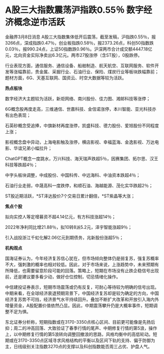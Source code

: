 # A股三大指数震荡沪指跌0.55％ 数字经济概念逆市活跃

金融界3月8日消息
A股三大指数集体低开后震荡，截至发稿，沪指跌0.55％，报3266点，深成指跌0.47％，创业板指跌0.58％，报2373.26点，科创50指数跌0.03％，报990.24点，上证50指数跌0.96％。沪深两市合计成交额4447.18亿元，北向资金实际净卖出6.3亿元。两市27股涨停（含ST股），0股跌停。

行业表现方面，通信服务、通信设备、船舶制造、航天航空、互联网服务、软件开发等涨幅靠前，贵金属、采掘行业、石油行业、保险、煤炭行业等板块跌幅靠前；题材方面，6G、天基互联网、国资云、时空大数据等较为活跃。

**热点板块**

数字经济大主题较为活跃，新炬网络、南兴股份、佳力图、湘邮科技等涨停；

6G概念股再度走高，三维通信、世嘉科技、金信诺涨停，本川智能、亚光科技亦有出色表现；

石英砂概念受追捧，中旗新材再度涨停，凯盛科技、德力股份、爱旭股份不同程度上涨；

影视概念盘中异动，上海电影触及涨停，横店影视、幸福蓝海、金逸影视、万达电影、华谊兄弟小幅拉升；

ChatGPT概念一度跳水，万兴科技、海天瑞声跌超5％，因赛集团、拓尔思、汉王科技等跌超4％；

中字头板块调整，中成股份、中国科传、中远海科、中油资本跌超4％；

石油行业走弱，中晟高科一度跌停，和顺石油、海越能源、茂化实华跌超2％；

ST股近期活跃，*ST泽达股价7个交易日累计翻倍，*ST紫晶等大涨；

**焦点个股**

拟向实控人等定增募资不超4.14亿元，有方科技涨超14％；

2022年净利同比增21.88％，拟10转8派5.2元，泽宇智能涨超9％；

引入战投浙江千虹化解2.06亿元到期债务，兆新股份涨超5％；

**机构观点**

国海证券认为，今年经济复苏信心犹在，但市场倾向整体仍是弱复苏，强复苏概率不大，强刺激的概率也相对较低。因此，对于市场来说，上涨趋势中，未来预期有所降低，也需要留意阶段可能的回落。策略上，短期在市场没有止跌企稳信号出现前，还是建议要多看少动，做好仓位控制，切忌情绪化操作。

中信建投证券表示，短期市场震荡或仍有反复，可耐心等待较为明确的信号出现。中期来看，在全球经济衰退预期背景下，中国经济复苏却是较为确定的方向，中国经济复苏势不可挡，经济景气水平持续回升。叠加不断扩大改革和开放引入海内外增量资金，A股配置价值依然凸显。因此，中期震荡攀升仍是大概率事件，短期调整不足为惧。

东北证券分析称，短期指数或在3170-3350点核心区间、目前更可能像是先扬后抑；周二的冲高回落、大致验证了春季行情的尾声、中期修复行情的第5浪，操作上，以中期修复行情的第5浪转向调整回撤浪的思路，风格均衡中的高低轮动。短期或在3170-3350点区域寻求风格结构的平衡以及区间下轨的支持、偏于防御为主，日线级别关注指数3270点的支撑以及科创指数能否周三占优、护盘人气。

